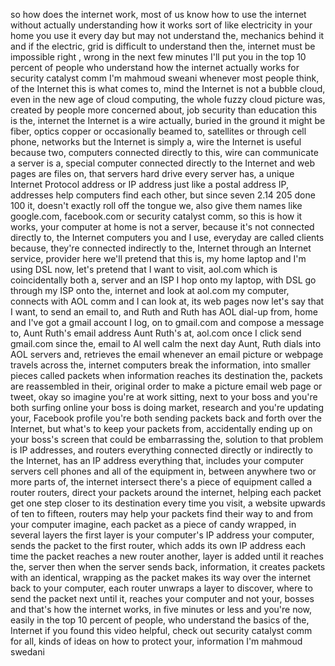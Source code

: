 so how does the internet work, most of us know how to use the internet without actually understanding how it works sort of like electricity in your home you use
it every day but may not understand the, mechanics behind it and if the electric, grid is difficult to understand then the, internet must be impossible right ,
wrong
in the next few minutes I'll put you in the top 10 percent of people who understand how the internet actually works for security catalyst comm 
I'm mahmoud  sweani 
whenever most people think, of the Internet this is what comes to, mind the Internet is not a bubble cloud, even in the new age of cloud computing,
the whole fuzzy cloud picture was, created by people more concerned about, job security than education this is the, internet the Internet is a wire actually,
buried in the ground it might be fiber, optics copper or occasionally beamed to, satellites or through cell phone, networks but the Internet is simply a,
wire the Internet is useful because two, computers connected directly to this, wire can communicate a server is a, special computer connected directly to
the Internet and web pages are files on, that servers hard drive every server has, a unique Internet Protocol address or IP
address just like a postal address IP, addresses help computers find each other, but since seven 2.14 205 done 100 it, doesn't exactly roll off the tongue we, 
also give them names like google.com, facebook.com or security catalyst comm, so this is how it works, your computer at home is not a server, 
because it's not connected directly to, the Internet computers you and I use, everyday are called clients because, they're connected indirectly to the, 
Internet through an Internet service, provider here we'll pretend that this is, my home laptop and I'm using DSL now, let's pretend that I want to visit, 
aol.com which is coincidentally both a, server and an ISP I hop onto my laptop, with DSL go through my ISP onto the, internet and look at aol.com my computer, 
connects with AOL comm and I can look at, its web pages now let's say that I want, to send an email to, and Ruth and Ruth has AOL dial-up from, 
home and I've got a gmail account I log, on to gmail.com and compose a message to, Aunt Ruth's email address Aunt Ruth's at, aol.com
once I click send gmail.com since the, email to Al well calm the next day Aunt, Ruth dials into AOL servers and, retrieves the email whenever an email
picture or webpage travels across the, internet computers break the information, into smaller pieces called packets when
information reaches its destination the, packets are reassembled in their, original order to make a picture email
web page or tweet, okay so imagine you're at work sitting, next to your boss and you're both
surfing online your boss is doing market, research and you're updating your, Facebook profile you're both sending
packets back and forth over the Internet, but what's to keep your packets from, accidentally ending up on your boss's
screen that could be embarrassing the, solution to that problem is IP addresses, and routers everything connected
directly or indirectly to the Internet, has an IP address everything that, includes your computer servers cell
phones and all of the equipment in, between anywhere two or more parts of, the internet intersect there's a piece
of equipment called a router routers, direct your packets around the internet, helping each packet get one step closer
to its destination every time you visit, a website upwards of ten to fifteen, routers may help your packets find their
way to and from your computer imagine, each packet as a piece of candy wrapped, in several layers the first layer is
your computer's IP address your computer, sends the packet to the first router, which adds its own IP address each time
the packet reaches a new router another, layer is added until it reaches the, server then when the server sends back,
information, it creates packets with an identical, wrapping as the packet makes its way
over the internet back to your computer, each router unwraps a layer to discover, where to send the packet next until it,
reaches your computer and not your, bosses and that's how the internet works, in five minutes or less and you're now, 
easily in the top 10 percent of people, who understand the basics of the, Internet if you found this video helpful,
check out security catalyst comm for all, kinds of ideas on how to protect your, information I'm mahmoud swedani
